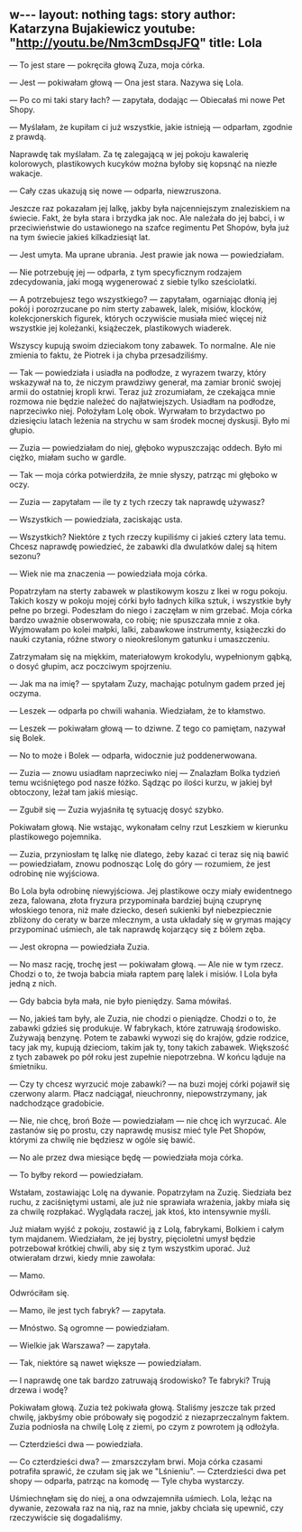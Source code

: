 w---
layout: nothing
tags: story
author: Katarzyna Bujakiewicz
youtube: "http://youtu.be/Nm3cmDsqJFQ"
title: Lola
---
— To jest stare — pokręciła głową Zuza, moja córka. 

— Jest — pokiwałam głową — Ona jest stara. Nazywa się Lola. 

— Po co mi taki stary łach? — zapytała, dodając — Obiecałaś mi nowe Pet Shopy. 

— Myślałam, że kupiłam ci już wszystkie, jakie istnieją — odparłam, zgodnie z prawdą. 

Naprawdę tak myślałam. Za tę zalegającą w jej pokoju kawalerię kolorowych, plastikowych kucyków można byłoby się kopsnąć na niezłe wakacje. 

— Cały czas ukazują się nowe — odparła, niewzruszona. 

Jeszcze raz pokazałam jej lalkę, jakby była najcenniejszym znaleziskiem na świecie. Fakt, że była stara i brzydka jak noc. Ale należała do jej babci, i w przeciwieństwie do ustawionego na szafce regimentu Pet Shopów, była już na tym świecie jakieś kilkadziesiąt lat. 

— Jest umyta. Ma uprane ubrania. Jest prawie jak nowa — powiedziałam. 

— Nie potrzebuję jej — odparła, z tym specyficznym rodzajem zdecydowania, jaki mogą wygenerować z siebie tylko sześciolatki. 

— A potrzebujesz tego wszystkiego? — zapytałam, ogarniając dłonią jej pokój i porozrzucane po nim sterty zabawek, lalek, misiów, klocków, kolekcjonerskich figurek, których oczywiście musiała mieć więcej niż wszystkie jej koleżanki, książeczek, plastikowych wiaderek. 

Wszyscy kupują swoim dzieciakom tony zabawek. To normalne. Ale nie zmienia to faktu, że Piotrek i ja chyba przesadziliśmy. 

— Tak — powiedziała i usiadła na podłodze, z wyrazem twarzy, który wskazywał na to, że niczym prawdziwy generał, ma zamiar bronić swojej armii do ostatniej kropli krwi. Teraz już zrozumiałam, że czekająca mnie rozmowa nie będzie należeć do najłatwiejszych. Usiadłam na podłodze, naprzeciwko niej. Położyłam Lolę obok. Wyrwałam to brzydactwo po dziesięciu latach leżenia na strychu w sam środek mocnej dyskusji. Było mi głupio. 

— Zuzia — powiedziałam do niej, głęboko wypuszczając oddech. Było mi ciężko, miałam sucho w gardle. 

— Tak — moja córka potwierdziła, że mnie słyszy, patrząc mi głęboko w oczy. 

— Zuzia — zapytałam — ile ty z tych rzeczy tak naprawdę używasz? 

— Wszystkich — powiedziała, zaciskając usta. 

— Wszystkich? Niektóre z tych rzeczy kupiliśmy ci jakieś cztery lata temu. Chcesz naprawdę powiedzieć, że zabawki dla dwulatków dalej są hitem sezonu? 

— Wiek nie ma znaczenia — powiedziała moja córka. 

Popatrzyłam na sterty zabawek w plastikowym koszu z Ikei w rogu pokoju. Takich koszy w pokoju mojej córki było ładnych kilka sztuk, i wszystkie były pełne po brzegi. Podeszłam do niego i zaczęłam w nim grzebać. Moja córka bardzo uważnie obserwowała, co robię; nie spuszczała mnie z oka. Wyjmowałam po kolei małpki, lalki, zabawkowe instrumenty, książeczki do nauki czytania, różne stwory o nieokreślonym gatunku i umaszczeniu.
 
Zatrzymałam się na miękkim, materiałowym krokodylu, wypełnionym gąbką, o dosyć głupim, acz poczciwym spojrzeniu. 

— Jak ma na imię? — spytałam Zuzy, machając potulnym gadem przed jej oczyma. 

— Leszek — odparła po chwili wahania. Wiedziałam, że to kłamstwo. 

— Leszek — pokiwałam głową — to dziwne. Z tego co pamiętam, nazywał się Bolek. 

— No to może i Bolek — odparła, widocznie już poddenerwowana. 

— Zuzia — znowu usiadłam naprzeciwko niej — Znalazłam Bolka tydzień temu wciśniętego pod nasze łóżko. Sądząc po ilości kurzu, w jakiej był obtoczony, leżał tam jakiś miesiąc. 

— Zgubił się — Zuzia wyjaśniła tę sytuację dosyć szybko. 

Pokiwałam głową. Nie wstając, wykonałam celny rzut Leszkiem w kierunku plastikowego pojemnika. 

— Zuzia, przyniosłam tę lalkę nie dlatego, żeby kazać ci teraz się nią bawić — powiedziałam, znowu podnosząc Lolę do góry — rozumiem, że jest odrobinę nie wyjściowa.

Bo Lola była odrobinę niewyjściowa. Jej plastikowe oczy miały ewidentnego zeza, falowana, złota fryzura przypominała bardziej bujną czuprynę włoskiego tenora, niż małe dziecko, deseń sukienki był niebezpiecznie zbliżony do ceraty w barze mlecznym, a usta układały się w grymas mający przypominać uśmiech, ale tak naprawdę kojarzący się z bólem zęba. 

— Jest okropna — powiedziała Zuzia. 

— No masz rację, trochę jest — pokiwałam głową. — Ale nie w tym rzecz. Chodzi o to, że twoja babcia miała raptem parę lalek i misiów. I Lola była jedną z nich. 

— Gdy babcia była mała, nie było pieniędzy. Sama mówiłaś. 

— No, jakieś tam były, ale Zuzia, nie chodzi o pieniądze. Chodzi o to, że zabawki gdzieś się produkuje. W fabrykach, które zatruwają środowisko. Zużywają benzynę. Potem te zabawki wywozi się do krajów, gdzie rodzice, tacy jak my, kupują dzieciom, takim jak ty, tony takich zabawek. Większość z tych zabawek po pół roku jest zupełnie niepotrzebna. W końcu ląduje na śmietniku. 

— Czy ty chcesz wyrzucić moje zabawki? — na buzi mojej córki pojawił się czerwony alarm. Płacz nadciągał, nieuchronny, niepowstrzymany, jak nadchodzące gradobicie. 

— Nie, nie chcę, broń Boże — powiedziałam — nie chcę ich wyrzucać. Ale zastanów się po prostu, czy naprawdę musisz mieć tyle Pet Shopów,  którymi za chwilę nie będziesz w ogóle się bawić. 

— No ale przez dwa miesiące będę — powiedziała moja córka. 

— To byłby rekord — powiedziałam. 

Wstałam, zostawiając Lolę na dywanie. Popatrzyłam na Zuzię. Siedziała bez ruchu, z zaciśniętymi ustami, ale już nie sprawiała wrażenia, jakby miała się za chwilę rozpłakać. Wyglądała raczej, jak ktoś, kto intensywnie myśli. 

Już miałam wyjść z pokoju, zostawić ją z Lolą, fabrykami, Bolkiem i całym tym majdanem. Wiedziałam, że jej bystry, pięcioletni umysł będzie potrzebował krótkiej chwili, aby się z tym wszystkim uporać. Już otwierałam drzwi, kiedy mnie zawołała: 

— Mamo. 

Odwróciłam się. 

— Mamo, ile jest tych fabryk? — zapytała. 

— Mnóstwo. Są ogromne — powiedziałam. 

— Wielkie jak Warszawa? — zapytała. 

— Tak, niektóre są nawet większe — powiedziałam. 

— I naprawdę one tak bardzo zatruwają środowisko? Te fabryki? Trują drzewa i wodę? 

Pokiwałam głową. Zuzia też pokiwała głową. Staliśmy jeszcze tak przed chwilę, jakbyśmy obie próbowały się pogodzić z niezaprzeczalnym faktem. Zuzia podniosła na chwilę Lolę z ziemi, po czym z powrotem ją odłożyła. 

— Czterdzieści dwa — powiedziała. 

— Co czterdzieści dwa? — zmarszczyłam brwi. Moja córka czasami potrafiła sprawić, że czułam się jak we "Lśnieniu". 
— Czterdzieści dwa pet shopy — odparła, patrząc na komodę — Tyle chyba wystarczy. 

Uśmiechnęłam się do niej, a ona odwzajemniła uśmiech. Lola, leżąc na dywanie, zezowała raz na nią, raz na mnie, jakby chciała się upewnić, czy rzeczywiście się dogadaliśmy. 